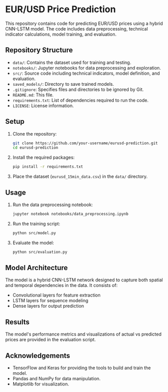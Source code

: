 # EUR/USD Price Prediction

This repository contains code for predicting EUR/USD prices using a hybrid CNN-LSTM model. The code includes data preprocessing, technical indicator calculations, model training, and evaluation.

## Repository Structure

- `data/`: Contains the dataset used for training and testing.
- `notebooks/`: Jupyter notebooks for data preprocessing and exploration.
- `src/`: Source code including technical indicators, model definition, and evaluation.
- `saved_models/`: Directory to save trained models.
- `.gitignore`: Specifies files and directories to be ignored by Git.
- `README.md`: This file.
- `requirements.txt`: List of dependencies required to run the code.
- `LICENSE`: License information.

## Setup

1. Clone the repository:
    ```sh
    git clone https://github.com/your-username/eurusd-prediction.git
    cd eurusd-prediction
    ```

2. Install the required packages:
    ```sh
    pip install -r requirements.txt
    ```

3. Place the dataset (`eurusd_15min_data.csv`) in the `data/` directory.

## Usage

1. Run the data preprocessing notebook:
    ```sh
    jupyter notebook notebooks/data_preprocessing.ipynb
    ```

2. Run the training script:
    ```sh
    python src/model.py
    ```

3. Evaluate the model:
    ```sh
    python src/evaluation.py
    ```

## Model Architecture

The model is a hybrid CNN-LSTM network designed to capture both spatial and temporal dependencies in the data. It consists of:
- Convolutional layers for feature extraction
- LSTM layers for sequence modeling
- Dense layers for output prediction

## Results

The model's performance metrics and visualizations of actual vs predicted prices are provided in the evaluation script.

## Acknowledgements

- TensorFlow and Keras for providing the tools to build and train the model.
- Pandas and NumPy for data manipulation.
- Matplotlib for visualization.
